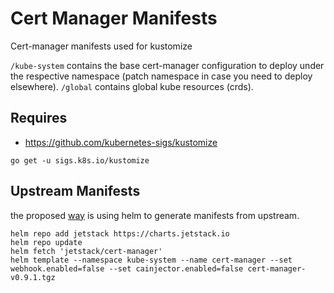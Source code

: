 # Cert Manager Manifests

Cert-manager manifests used for kustomize

`/kube-system` contains the base cert-manager configuration to deploy under the respective namespace (patch namespace in case you need to deploy elsewhere).
`/global` contains global kube resources (crds).

## Requires

- https://github.com/kubernetes-sigs/kustomize

```
go get -u sigs.k8s.io/kustomize
```

## Upstream Manifests

the proposed [way](https://docs.cert-manager.io/en/latest/getting-started/install/kubernetes.html) is using helm to generate manifests from upstream. 

```
helm repo add jetstack https://charts.jetstack.io
helm repo update
helm fetch 'jetstack/cert-manager'
helm template --namespace kube-system --name cert-manager --set webhook.enabled=false --set cainjector.enabled=false cert-manager-v0.9.1.tgz
```
